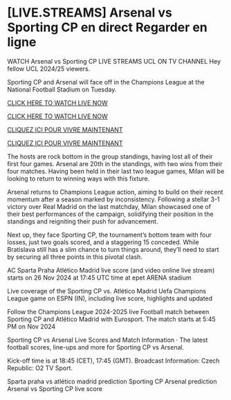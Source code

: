 # [LIVE.STREAMS] Arsenal vs Sporting CP en direct Regarder en ligne
WATCH Arsenal vs Sporting CP LIVE STREAMS UCL ON TV CHANNEL Hey fellow UCL 2024/25 viewers.

Sporting CP and Arsenal will face off in the Champions League at the National Football Stadium on Tuesday.

[CLICK HERE TO WATCH LIVE NOW](https://todayredeem.online/soccer/uefa/)

[CLICK HERE TO WATCH LIVE NOW](https://todayredeem.online/soccer/uefa/)

[CLIQUEZ ICI POUR VIVRE MAINTENANT](https://todayredeem.online/soccer/uefa/)

[CLIQUEZ ICI POUR VIVRE MAINTENANT](https://todayredeem.online/soccer/uefa/)

The hosts are rock bottom in the group standings, having lost all of their first four games. Arsenal are 20th in the standings, with two wins from their four matches. Having been held in their last two league games, Milan will be looking to return to winning ways with this fixture.

Arsenal returns to Champions League action, aiming to build on their recent momentum after a season marked by inconsistency. Following a stellar 3-1 victory over Real Madrid on the last matchday, Milan showcased one of their best performances of the campaign, solidifying their position in the standings and reigniting their push for advancement.

Next up, they face Sporting CP, the tournament’s bottom team with four losses, just two goals scored, and a staggering 15 conceded. While Bratislava still has a slim chance to turn things around, they’ll need to start by securing all three points in this pivotal clash.

AC Sparta Praha Atlético Madrid live score (and video online live stream) starts on 26 Nov 2024 at 17:45 UTC time at epet ARENA stadium

Live coverage of the Sporting CP vs. Atlético Madrid Uefa Champions League game on ESPN (IN), including live score, highlights and updated

Follow the Champions League 2024-2025 live Football match between Sporting CP and Atlético Madrid with Eurosport. The match starts at 5:45 PM on Nov 2024

Sporting CP vs Arsenal Live Scores and Match Information · The latest football scores, line-ups and more for Sporting CP vs Arsenal.

Kick-off time is at 18:45 (CET), 17:45 (GMT). Broadcast Information: Czech Republic: O2 TV Sport.

Sparta praha vs atlético madrid prediction
Sporting CP Arsenal prediction
Arsenal vs Sporting CP live score
